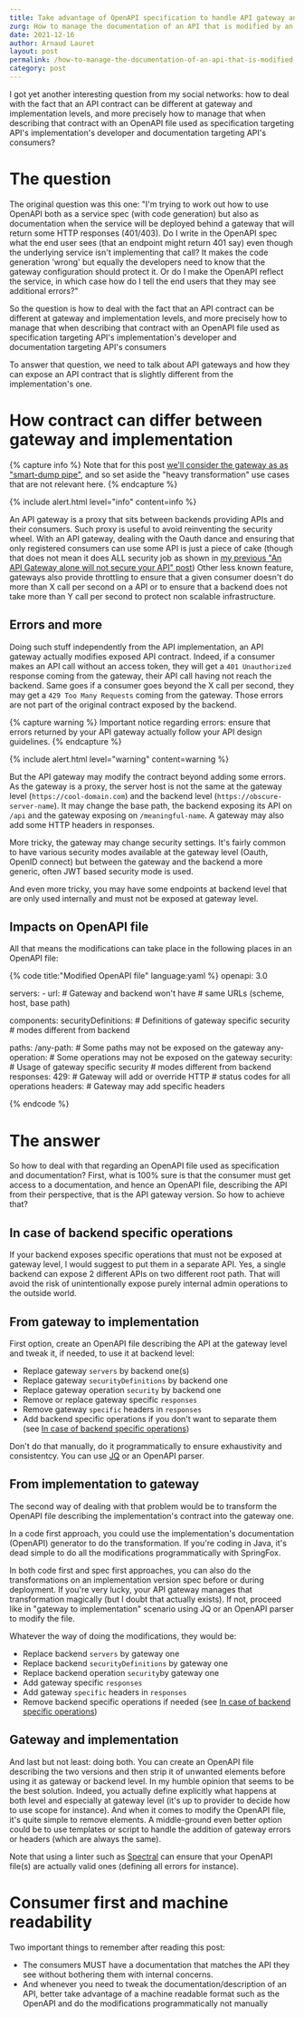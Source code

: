 ```yaml
---
title: Take advantage of OpenAPI specification to handle API gateway and backend differences
zurg: How to manage the documentation of an API that is modified by an API gateway
date: 2021-12-16
author: Arnaud Lauret
layout: post
permalink: /how-to-manage-the-documentation-of-an-api-that-is-modified-by-an-api-gateway/
category: post
---
```

I got yet another interesting question from my social networks: how to deal with the fact that an API contract can be different at gateway and implementation levels, and more precisely how to manage that when describing that contract with an OpenAPI file used as specification targeting API's implementation's developer and documentation targeting API's consumers?
<!--more-->

# The question

The original question was this one: "I'm trying to work out how to use OpenAPI both as a service spec (with code generation) but also as documentation when the service will be deployed behind a gateway that will return some HTTP responses (401/403). Do I write in the OpenAPI spec what the end user sees (that an endpoint might return 401 say) even though the underlying service isn't implementing that call? It makes the code generation 'wrong' but equally the developers need to know that the gateway configuration should protect it. Or do I make the OpenAPI reflect the service, in which case how do I tell the end users that they may see additional errors?"

So the question is how to deal with the fact that an API contract can be different at gateway and implementation levels, and more precisely how to manage that when describing that contract with an OpenAPI file used as specification targeting API's implementation's developer and documentation targeting API's consumers

To answer that question, we need to talk about API gateways and how they can expose an API contract that is slightly different from the implementation's one.

# How contract can differ between gateway and implementation

{% capture info %}
Note that for this post [we'll consider the gateway as as "smart-dump pipe"](/an-api-gateway-must-be-a-dumb-pipe/), and so set aside the "heavy transformation" use cases that are not relevant here.
{% endcapture %}

{% include alert.html level="info" content=info %}

An API gateway is a proxy that sits between backends providing APIs and their consumers.
Such proxy is useful to avoid reinventing the security wheel.
With an API gateway, dealing with the Oauth dance and ensuring that only registered consumers can use some API is just a piece of cake (though that does not mean it does ALL security job as shown in [my previous "An API Gateway alone will not secure your API" post](/an-api-gateway-alone-will-not-secure-your-api/))
Other less known feature, gateways also provide throttling to ensure that a given consumer doesn't do more than X call per second on a API or to ensure that a backend does not take more than Y call per second to protect non scalable infrastructure.

## Errors and more

Doing such stuff independently from the API implementation, an API gateway actually modifies exposed API contract.
Indeed, if a consumer makes an API call without an access token, they will get a `401 Unauthorized` response coming from the gateway, their API call having not reach the backend.
Same goes if a consumer goes beyond the X call per second, they may get a `429 Too Many Requests` coming from the gateway.
Those errors are not part of the original contract exposed by the backend.

{% capture warning %}
Important notice regarding errors: ensure that errors returned by your API gateway actually follow your API design guidelines.
{% endcapture %}

{% include alert.html level="warning" content=warning %}

But the API gateway may modify the contract beyond adding some errors.
As the gateway is a proxy, the server host is not the same at the gateway level (`https://cool-domain.com`) and the backend level (`https://obscure-server-name`).
It may change the base path, the backend exposing its API on `/api` and the gateway exposing on `/meaningful-name`.
A gateway may also add some HTTP headers in responses.

More tricky, the gateway may change security settings.
It's fairly common to have various security modes available at the gateway level (Oauth, OpenID connect) but between the gateway and the backend a more generic, often JWT based security mode is used.

And even more tricky, you may have some endpoints at backend level that are only used internally and must not be exposed at gateway level.

## Impacts on OpenAPI file

All that means the modifications can take place in the following places in an OpenAPI file:

{% code title:"Modified OpenAPI file" language:yaml %}
openapi: 3.0

servers:
    - url: # Gateway and backend won't have
           # same URLs (scheme, host, base path)

components:
    securityDefinitions:
        # Definitions of gateway specific security
        # modes different from backend

paths:
    /any-path: # Some paths may not be exposed on the gateway
        any-operation: # Some operations may not be exposed on the gateway
            security:
                # Usage of gateway specific security
                # modes different from backend
            responses:
                429: # Gateway will add or override HTTP
                     # status codes for all operations
                    headers:
                        # Gateway may add specific headers

{% endcode %}

# The answer

So how to deal with that regarding an OpenAPI file used as specification and documentation?
First, what is 100% sure is that the consumer must get access to a documentation, and hence an OpenAPI file, describing the API from their perspective, that is the API gateway version.
So how to achieve that?

## In case of backend specific operations

If your backend exposes specific operations that must not be exposed at gateway level, I would suggest to put them in a separate API.
Yes, a single backend can expose 2 different APIs on two different root path.
That will avoid the risk of unintentionally expose purely internal admin operations to the outside world.

## From gateway to implementation

First option, create an OpenAPI file describing the API at the gateway level and tweak it, if needed, to use it at backend level:

- Replace gateway `servers` by backend one(s)
- Replace gateway `securityDefinitions` by backend one
- Replace gateway operation `security` by backend one
- Remove or replace gateway specific `responses` 
- Remove gateway `specific` headers in `responses`
- Add backend specific operations if you don't want to separate them (see [In case of backend specific operations](/#in-case-of-backend-specific-operations))

Don't do that manually, do it programmatically to ensure exhaustivity and consistentcy.
You can use [JQ](/api-toolbox-jq-and-openapi-part-1-using-jq-to-extract-data-from-openapi-files/) or an OpenAPI parser.

## From implementation to gateway

The second way of dealing with that problem would be to transform the OpenAPI file describing the implementation's contract into the gateway one.

In a code first approach, you could use the implementation's documentation (OpenAPI) generator to do the transformation.
If you're coding in Java, it's dead simple to do all the modifications programmatically with SpringFox.

In both code first and spec first approaches, you can also do the transformations on an implementation version spec before or during deployment.
If you're very lucky, your API gateway manages that transformation magically (but I doubt that actually exists).
If not, proceed like in "gateway to implementation" scenario using JQ or an OpenAPI parser to modify the file.

Whatever the way of doing the modifications, they would be:

- Replace backend `servers` by gateway one
- Replace backend `securityDefinitions` by gateway one
- Replace backend operation `security`by gateway one
- Add gateway specific `responses` 
- Add gateway `specific` headers in `responses`
- Remove backend specific operations if needed (see [In case of backend specific operations](/#in-case-of-backend-specific-operations))

## Gateway and implementation

And last but not least: doing both.
You can create an OpenAPI file describing the two versions and then strip it of unwanted elements before using it as gateway or backend level.
In my humble opinion that seems to be the best solution.
Indeed, you actually define explicitly what happens at both level and especially at gateway level (it's up to provider to decide how to use scope for instance).
And when it comes to modify the OpenAPI file, it's quite simple to remove elements.
A middle-ground even better option could be to use templates or script to handle the addition of gateway errors or headers (which are always the same).

Note that using a linter such as [Spectral](/toolbox/spectral/) can ensure that your OpenAPI file(s) are actually valid ones (defining all errors for instance).

# Consumer first and machine readability

Two important things to remember after reading this post:

- The consumers MUST have a documentation that matches the API they see without bothering them with internal concerns.
- And whenever you need to tweak the documentation/description of an API, better take advantage of a machine readable format such as the OpenAPI and do the modifications programmatically not manually